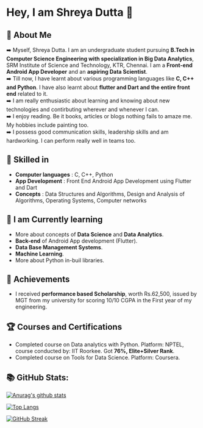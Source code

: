 
# Hey, I am Shreya Dutta 👋

## :speech_balloon: About Me
:arrow_right: Myself, Shreya Dutta. I am an undergraduate student pursuing **B.Tech in Computer Science Engineering with specialization in Big Data Analytics**, SRM Institute of Science and Technology, KTR, Chennai. I am a **Front-end Android App Developer** and an **aspiring Data Scientist**. <br />
:arrow_right: Till now, I have learnt about various programming languages like **C, C++ and Python**. I have also learnt about **flutter and Dart and the entire front end** related to it.<br />
:arrow_right: I am really enthusiastic about learning and knowing about new technologies and contirbuting wherever and whenever I can.<br />
:arrow_right: I enjoy reading. Be it books, articles or blogs nothing fails to amaze me. My hobbies include painting too.<br />
:arrow_right: I possess good communication skills, leadership skills and am hardworking. I can perform really well in teams too.<br />

## :rocket: Skilled in
* **Computer languages** : C, C++, Python <br />
* **App Development** : Front End Android App Development using Flutter and Dart <br />
* **Concepts** : Data Structures and Algorithms, Design and Analysis of Algorithms, Operating Systems, Computer networks <br />

## :seedling: I am Currently learning
* More about concepts of <b>Data Science</b> and <b>Data Analytics</b>. <br />
* <b>Back-end</b> of Android App development (Flutter). <br />
* <b>Data Base Management Systems</b>. <br />
* <b>Machine Learning</b>. <br />
* More about Python in-buil libraries. <br />

## :medal_sports: Achievements 
* I received <b>performance based Scholarship</b>, worth Rs.62,500, issued by MGT from my university for scoring 10/10 CGPA in the First year of my engineering.

## :trophy: Courses and Certifications
* Completed course on Data analytics with Python. Platform: NPTEL, course conducted by: IIT Roorkee. Got <b>76%, Elite+Silver Rank</b>. <br />
* Completed course on Tools for Data Science. Platform: Coursera. <br />

## :books: GitHub Stats:  <br />

[![Anurag's github stats](https://github-readme-stats.vercel.app/api?username=shreya1881&show_icons=true&theme=tokyonight)](https://github.com/shreya1881)

[![Top Langs](https://github-readme-stats.vercel.app/api/top-langs/?username=shreya1881&layout=compact&theme=tokyonight)](https://github.com/shreya1881)

[![GitHub Streak](https://github-readme-streak-stats.herokuapp.com?user=shreya1881&theme=nightowl&hide_border=true)](https://git.io/streak-stats)



